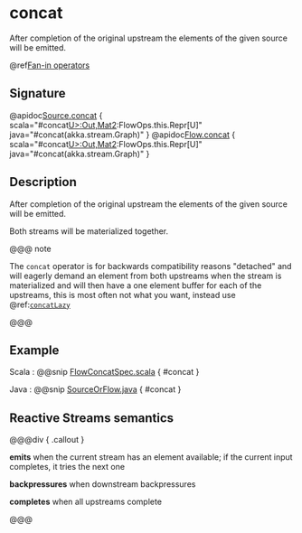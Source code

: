 # concat

After completion of the original upstream the elements of the given source will be emitted.

@ref[Fan-in operators](../index.md#fan-in-operators)

## Signature

@apidoc[Source.concat](Source) { scala="#concat[U&gt;:Out,Mat2](that:akka.stream.Graph[akka.stream.SourceShape[U],Mat2]):FlowOps.this.Repr[U]" java="#concat(akka.stream.Graph)" }
@apidoc[Flow.concat](Flow) { scala="#concat[U&gt;:Out,Mat2](that:akka.stream.Graph[akka.stream.SourceShape[U],Mat2]):FlowOps.this.Repr[U]" java="#concat(akka.stream.Graph)" }


## Description

After completion of the original upstream the elements of the given source will be emitted.

Both streams will be materialized together.

@@@ note

   The `concat` operator is for backwards compatibility reasons "detached" and will eagerly 
   demand an element from both upstreams when the stream is materialized and will then have a 
   one element buffer for each of the upstreams, this is most often not what you want, instead
   use @ref:[`concatLazy`](concatLazy.md)

@@@

## Example
Scala
:   @@snip [FlowConcatSpec.scala](/gemini-stream-tests/src/test/scala/gemini/stream/scaladsl/FlowConcatSpec.scala) { #concat }

Java
:   @@snip [SourceOrFlow.java](/gemini-docs/src/test/java/jdocs/stream/operators/SourceOrFlow.java) { #concat }

## Reactive Streams semantics

@@@div { .callout }

**emits** when the current stream has an element available; if the current input completes, it tries the next one

**backpressures** when downstream backpressures

**completes** when all upstreams complete

@@@

